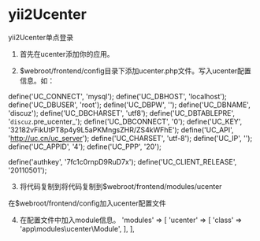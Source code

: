 # yii2Ucenter
yii2Ucenter单点登录
1. 首先在ucenter添加你的应用。

2. $webroot/frontend/config目录下添加ucenter.php文件。写入ucenter配置信息。如：

define('UC_CONNECT', 'mysql');
define('UC_DBHOST', 'localhost');
define('UC_DBUSER', 'root');
define('UC_DBPW', '');
define('UC_DBNAME', 'discuz');
define('UC_DBCHARSET', 'utf8');
define('UC_DBTABLEPRE', '`discuz`.pre_ucenter_');
define('UC_DBCONNECT', '0');
define('UC_KEY', '32182vFikUtPT8p4y9L5aPKMngsZHR/ZS4kWFhE');
define('UC_API', 'http://uc.cn/uc_server');
define('UC_CHARSET', 'utf-8');
define('UC_IP', '');
define('UC_APPID', '4');
define('UC_PPP', '20');

define('authkey', '7fc1c0rnpD9RuD7x');
define('UC_CLIENT_RELEASE', '20110501');

3. 将代码复制到将代码复制到$webroot/frontend/modules/ucenter

在$webroot/frontend/config加入ucenter配置文件

4. 在配置文件中加入module信息。
'modules' => [
        'ucenter' => [
            'class' => 'app\modules\ucenter\Module',
        ],
    ],
